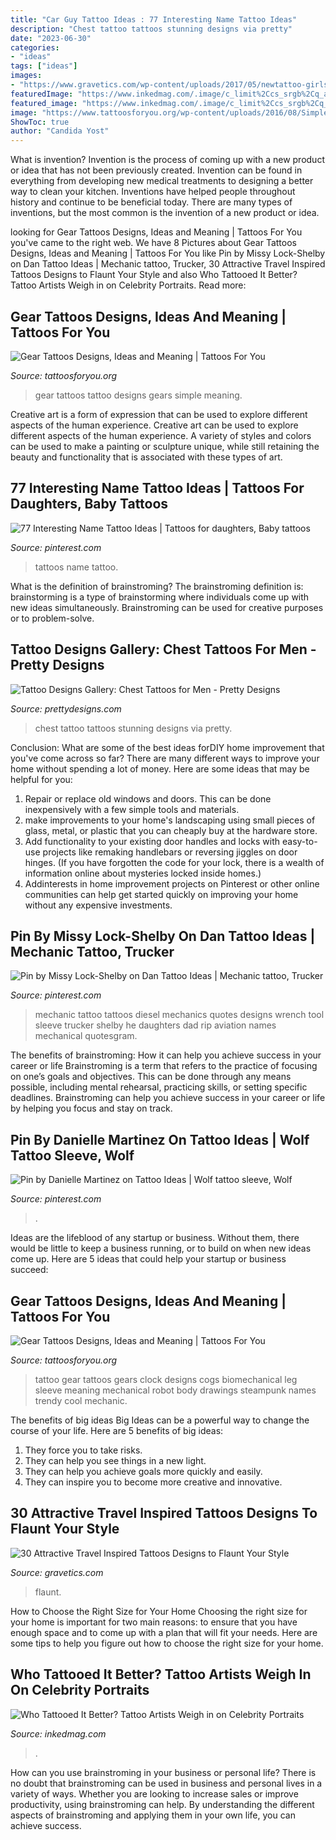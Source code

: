```yaml
---
title: "Car Guy Tattoo Ideas : 77 Interesting Name Tattoo Ideas"
description: "Chest tattoo tattoos stunning designs via pretty"
date: "2023-06-30"
categories:
- "ideas"
tags: ["ideas"]
images:
- "https://www.gravetics.com/wp-content/uploads/2017/05/newtattoo-girlswithink-inked-traveltattoos.jpg"
featuredImage: "https://www.inkedmag.com/.image/c_limit%2Ccs_srgb%2Cq_auto:good%2Cw_700/MTY2ODg5OTg2MDY1NDQxODEx/screen-shot-2019-09-13-at-21151-pm.png"
featured_image: "https://www.inkedmag.com/.image/c_limit%2Ccs_srgb%2Cq_auto:good%2Cw_700/MTY2ODg5OTg2MDY1NDQxODEx/screen-shot-2019-09-13-at-21151-pm.png"
image: "https://www.tattoosforyou.org/wp-content/uploads/2016/08/Simple-Gear-Tattoos.jpg"
ShowToc: true
author: "Candida Yost"
---
```



What is invention?
Invention is the process of coming up with a new product or idea that has not been previously created. Invention can be found in everything from developing new medical treatments to designing a better way to clean your kitchen. Inventions have helped people throughout history and continue to be beneficial today. There are many types of inventions, but the most common is the invention of a new product or idea.

	

		
looking for Gear Tattoos Designs, Ideas and Meaning | Tattoos For You you've came to the right web. We have 8 Pictures about Gear Tattoos Designs, Ideas and Meaning | Tattoos For You like Pin by Missy Lock-Shelby on Dan Tattoo Ideas | Mechanic tattoo, Trucker, 30 Attractive Travel Inspired Tattoos Designs to Flaunt Your Style and also Who Tattooed It Better? Tattoo Artists Weigh in on Celebrity Portraits. Read more:
		
    
## Gear Tattoos Designs, Ideas And Meaning | Tattoos For You

<img loading=lazy src="https://www.tattoosforyou.org/wp-content/uploads/2016/08/Simple-Gear-Tattoos.jpg" onerror="this.onerror=null;this.src='https://tse2.mm.bing.net/th?id=OIP.NAURmc7rHcjNQcGPu4_l4AAAAA&amp;pid=15.1';" alt="Gear Tattoos Designs, Ideas and Meaning | Tattoos For You">

_Source: tattoosforyou.org_

>gear tattoos tattoo designs gears simple meaning. 

	

Creative art is a form of expression that can be used to explore different aspects of the human experience.
Creative art can be used to explore different aspects of the human experience. A variety of styles and colors can be used to make a painting or sculpture unique, while still retaining the beauty and functionality that is associated with these types of art.

    
## 77 Interesting Name Tattoo Ideas | Tattoos For Daughters, Baby Tattoos

<img loading=lazy src="https://i.pinimg.com/736x/72/b5/fe/72b5fe4432e2df659d72a13318eb66c5--couple-tattoos-piercing-ideas.jpg" onerror="this.onerror=null;this.src='https://tse1.mm.bing.net/th?id=OIP.HjQ1YC_0Iq6eq02ILCNfzgHaJ4&amp;pid=15.1';" alt="77 Interesting Name Tattoo Ideas | Tattoos for daughters, Baby tattoos">

_Source: pinterest.com_

>tattoos name tattoo. 

	

What is the definition of brainstroming?
The brainstroming definition is:
brainstorming is a type of brainstorming where individuals come up with new ideas simultaneously. Brainstroming can be used for creative purposes or to problem-solve.

    
## Tattoo Designs Gallery: Chest Tattoos For Men - Pretty Designs

<img loading=lazy src="http://www.prettydesigns.com/wp-content/uploads/2014/10/Stunning-Chest-Tattoo.jpg" onerror="this.onerror=null;this.src='https://tse4.mm.bing.net/th?id=OIP.xBDuquf_kBUZUG0UWVVm6gHaLH&amp;pid=15.1';" alt="Tattoo Designs Gallery: Chest Tattoos for Men - Pretty Designs">

_Source: prettydesigns.com_

>chest tattoo tattoos stunning designs via pretty. 

	

Conclusion: What are some of the best ideas forDIY home improvement that you've come across so far?
There are many different ways to improve your home without spending a lot of money. Here are some ideas that may be helpful for you: 
1. Repair or replace old windows and doors. This can be done inexpensively with a few simple tools and materials. 
2. make improvements to your home's landscaping using small pieces of glass, metal, or plastic that you can cheaply buy at the hardware store. 
3. Add functionality to your existing door handles and locks with easy-to-use projects like remaking handlebars or reversing jiggles on door hinges. (If you have forgotten the code for your lock, there is a wealth of information online about mysteries locked inside homes.) 
4. Addinterests in home improvement projects on Pinterest or other online communities can help get started quickly on improving your home without any expensive investments.

    
## Pin By Missy Lock-Shelby On Dan Tattoo Ideas | Mechanic Tattoo, Trucker

<img loading=lazy src="https://i.pinimg.com/736x/e5/d0/25/e5d0252a8c32dc9d938a933381ea04cc--shane-tattoo-james-tattoo.jpg" onerror="this.onerror=null;this.src='https://tse3.mm.bing.net/th?id=OIP.l_3IevKbIAywH42Oc8eLxwHaJ6&amp;pid=15.1';" alt="Pin by Missy Lock-Shelby on Dan Tattoo Ideas | Mechanic tattoo, Trucker">

_Source: pinterest.com_

>mechanic tattoo tattoos diesel mechanics quotes designs wrench tool sleeve trucker shelby he daughters dad rip aviation names mechanical quotesgram. 

	

The benefits of brainstroming: How it can help you achieve success in your career or life
Brainstroming is a term that refers to the practice of focusing on one’s goals and objectives. This can be done through any means possible, including mental rehearsal, practicing skills, or setting specific deadlines. Brainstroming can help you achieve success in your career or life by helping you focus and stay on track.

    
## Pin By Danielle Martinez On Tattoo Ideas | Wolf Tattoo Sleeve, Wolf

<img loading=lazy src="https://i.pinimg.com/736x/92/0c/b4/920cb4560eeb49e656cde6b4dc9e936d.jpg" onerror="this.onerror=null;this.src='https://tse3.mm.bing.net/th?id=OIP.s5z55HaPJ4NWxQ_DspVVIAHaME&amp;pid=15.1';" alt="Pin by Danielle Martinez on Tattoo Ideas | Wolf tattoo sleeve, Wolf">

_Source: pinterest.com_

>. 

	

Ideas are the lifeblood of any startup or business. Without them, there would be little to keep a business running, or to build on when new ideas come up. Here are 5 ideas that could help your startup or business succeed:

    
## Gear Tattoos Designs, Ideas And Meaning | Tattoos For You

<img loading=lazy src="https://www.tattoosforyou.org/wp-content/uploads/2016/08/Gear-Tattoo-Leg.jpg" onerror="this.onerror=null;this.src='https://tse3.mm.bing.net/th?id=OIP.7AJ_Ce5ePm5xBy7gkCNaMQHaLH&amp;pid=15.1';" alt="Gear Tattoos Designs, Ideas and Meaning | Tattoos For You">

_Source: tattoosforyou.org_

>tattoo gear tattoos gears clock designs cogs biomechanical leg sleeve meaning mechanical robot body drawings steampunk names trendy cool mechanic. 

	

The benefits of big ideas
Big Ideas can be a powerful way to change the course of your life. Here are 5 benefits of big ideas:
1. They force you to take risks.
2. They can help you see things in a new light.
3. They can help you achieve goals more quickly and easily.
4. They can inspire you to become more creative and innovative.

    
## 30 Attractive Travel Inspired Tattoos Designs To Flaunt Your Style

<img loading=lazy src="https://www.gravetics.com/wp-content/uploads/2017/05/newtattoo-girlswithink-inked-traveltattoos.jpg" onerror="this.onerror=null;this.src='https://tse3.mm.bing.net/th?id=OIP.UloXMzvjzZvgfKT6aKBaOAHaI9&amp;pid=15.1';" alt="30 Attractive Travel Inspired Tattoos Designs to Flaunt Your Style">

_Source: gravetics.com_

>flaunt. 

	

How to Choose the Right Size for Your Home
Choosing the right size for your home is important for two main reasons: to ensure that you have enough space and to come up with a plan that will fit your needs. Here are some tips to help you figure out how to choose the right size for your home.

    
## Who Tattooed It Better? Tattoo Artists Weigh In On Celebrity Portraits

<img loading=lazy src="https://www.inkedmag.com/.image/c_limit%2Ccs_srgb%2Cq_auto:good%2Cw_700/MTY2ODg5OTg2MDY1NDQxODEx/screen-shot-2019-09-13-at-21151-pm.png" onerror="this.onerror=null;this.src='https://tse3.mm.bing.net/th?id=OIP.2SxwQ0nMdFEgVjE4eHNHnAHaDy&amp;pid=15.1';" alt="Who Tattooed It Better? Tattoo Artists Weigh in on Celebrity Portraits">

_Source: inkedmag.com_

>. 

	

How can you use brainstroming in your business or personal life?
There is no doubt that brainstroming can be used in business and personal lives in a variety of ways. Whether you are looking to increase sales or improve productivity, using brainstroming can help. By understanding the different aspects of brainstroming and applying them in your own life, you can achieve success.

